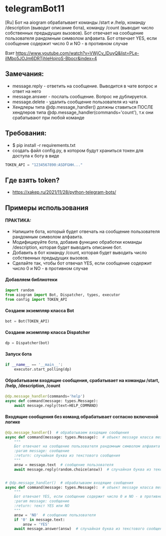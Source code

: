 # telegramBot11

[Ru] Бот на aiogram обрабатывает команды /start и /help, команду /description (выводит описание бота), команду /count (выводит
число собственных предыдущих вызовов). Бот отвечает на сообщение пользователя рандомным символом алфавита. Бот отвечает
YES, если сообщение содержит число 0 и NO - в противном случае

Взят https://www.youtube.com/watch?v=VWjCv_IDuyQ&list=PLe-iIMbo5JOJm6DRTjhleHojroS-Bbocr&index=4

## Замечания:

* message.reply - ответить на сообщение. Выводится в чате вопрос и ответ на него
* message.answer - послать сообщение. Вопрос не дублируется.
* message.delete - удалить сообщение пользователя из чата
* Хендлеры типа @dp.message_handler() должны ставиться ПОСЛЕ хендлеров типа @dp.message_handler(commands='count'), т.к
  они срабатывают при любой команде

## Требования:

* $ pip install -r requirements.txt
* создать файл config.py, в котором будут храниться токен для доступа к боту в виде

```python 
TOKEN_API = "1234567890:ASDFGHH..."
```

## Где взять token?

* https://xakep.ru/2021/11/28/python-telegram-bots/

## Примеры использования

#### ПРАКТИКА:

* Напишите бота, который будет отвечать на сообщение пользователя рандомным символом алфавита.
* Модифицируйте бота, добавив функцию обработки команды /description, которая будет выводить описание бот.
* Добавить в бот команду /count, которая будет выводить число собственных предыдущих вызовов.
* Сделайте так, чтобы бот отвечал YES, если сообщение содержит число 0 и NO - в противном случае

#### Добавляем библиотеки

```python
import random
from aiogram import Bot, Dispatcher, types, executor
from config import TOKEN_API
```

#### Создаем экземпляр класса Bot

```python
bot = Bot(TOKEN_API)
```

#### Создаем экземпляр класса Dispatcher

```python
dp = Dispatcher(bot)
```

#### Запуск бота

```python
if __name__ == '__main__':
    executor.start_polling(dp)
```

#### Обрабатываем входящие сообщения, срабатывает на команды /start, /help, /description, /count

```python
@dp.message_handler(commands='help')
async def command(message: types.Message):
    await message.reply(text=HELP_COMMAND)
```

#### Входящие сообщения без команд обрабатывает согласно включеной логике

```python
@dp.message_handler()  # обрабатываем входящие сообщения
async def command(message: types.Message):  # объект message класса message
    """
    Бот отвечает на сообщение пользователя рандомным символом алфавита
    :param message: сообщение
    :return: случайная буква из текстового сообщения
    """
    answ = message.text  # сообщение пользователя
    await message.reply(random.choice(answ))  # случайная буква из текстового сообщения


# @dp.message_handler()  # обрабатываем входящие сообщения
async def command(message: types.Message):  # объект message класса message
    """
    Бот отвечает YES, если сообщение содержит число 0 и NO - в противном случае
    :param message: сообщение
    :return: текст YES или NO
    """
    answ = 'NO'  # сообщение пользователя
    if '0' in message.text:
        answ = 'YES'
    await message.answer(answ)  # случайная буква из текстового сообщения
```